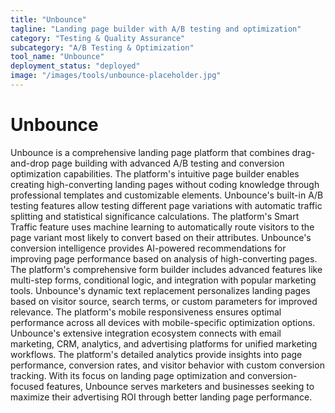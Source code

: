 ```yaml
---
title: "Unbounce"
tagline: "Landing page builder with A/B testing and optimization"
category: "Testing & Quality Assurance"
subcategory: "A/B Testing & Optimization"
tool_name: "Unbounce"
deployment_status: "deployed"
image: "/images/tools/unbounce-placeholder.jpg"
---
```


# Unbounce

Unbounce is a comprehensive landing page platform that combines drag-and-drop page building with advanced A/B testing and conversion optimization capabilities. The platform's intuitive page builder enables creating high-converting landing pages without coding knowledge through professional templates and customizable elements. Unbounce's built-in A/B testing features allow testing different page variations with automatic traffic splitting and statistical significance calculations. The platform's Smart Traffic feature uses machine learning to automatically route visitors to the page variant most likely to convert based on their attributes. Unbounce's conversion intelligence provides AI-powered recommendations for improving page performance based on analysis of high-converting pages. The platform's comprehensive form builder includes advanced features like multi-step forms, conditional logic, and integration with popular marketing tools. Unbounce's dynamic text replacement personalizes landing pages based on visitor source, search terms, or custom parameters for improved relevance. The platform's mobile responsiveness ensures optimal performance across all devices with mobile-specific optimization options. Unbounce's extensive integration ecosystem connects with email marketing, CRM, analytics, and advertising platforms for unified marketing workflows. The platform's detailed analytics provide insights into page performance, conversion rates, and visitor behavior with custom conversion tracking. With its focus on landing page optimization and conversion-focused features, Unbounce serves marketers and businesses seeking to maximize their advertising ROI through better landing page performance.

